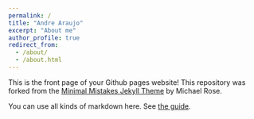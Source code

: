 ```yaml
---
permalink: /
title: "Andre Araujo"
excerpt: "About me"
author_profile: true
redirect_from: 
  - /about/
  - /about.html
---
```


This is the front page of your Github pages website! This repository was forked from the [Minimal Mistakes Jekyll Theme](https://mmistakes.github.io/minimal-mistakes/) by Michael Rose. 

You can use all kinds of markdown here. See [the guide](/markdown/).


